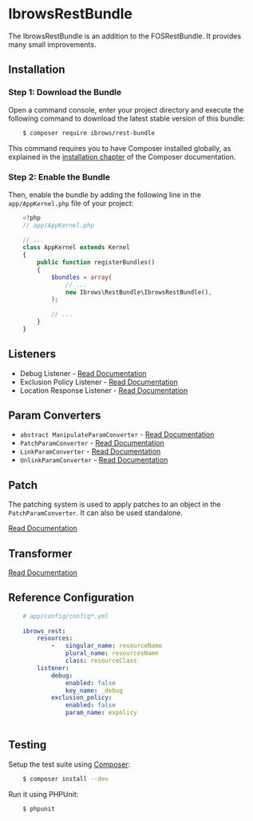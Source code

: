 # IbrowsRestBundle

The IbrowsRestBundle is an addition to the FOSRestBundle. It provides many small improvements.

## Installation

### Step 1: Download the Bundle

Open a command console, enter your project directory and execute the
following command to download the latest stable version of this bundle:

```bash
    $ composer require ibrows/rest-bundle
```

This command requires you to have Composer installed globally, as explained
in the [installation chapter](https://getcomposer.org/doc/00-intro.md)
of the Composer documentation.

### Step 2: Enable the Bundle

Then, enable the bundle by adding the following line in the `app/AppKernel.php`
file of your project:

```php
    <?php
    // app/AppKernel.php
    
    // ...
    class AppKernel extends Kernel
    {
        public function registerBundles()
        {
            $bundles = array(
                // ...
                new Ibrows\RestBundle\IbrowsRestBundle(),
            );
            
            // ...
        }
    }
```

## Listeners
- Debug Listener - [Read Documentation](listener/debug_response_listener.md)
- Exclusion Policy Listener - [Read Documentation](listener/exclusion_policy_response_listener.md)
- Location Response Listener - [Read Documentation](listener/location_response_listener.md)

## Param Converters
- `abstract ManipulateParamConverter` - [Read Documentation](param_converter/manipulate_param_converter.md)
- `PatchParamConverter` - [Read Documentation](param_converter/patch_param_converter.md)
- `LinkParamConverter` - [Read Documentation](param_converter/link_param_converter.md)
- `UnlinkParamConverter` - [Read Documentation](param_converter/unlink_param_converter.md)
 
## Patch

The patching system is used to apply patches to an object in the `PatchParamConverter`. It can also be used standalone.

[Read Documentation](patch.md)
 
## Transformer
[Read Documentation](transformer.md)

## Reference Configuration

```yaml
    # app/config/config*.yml
    
    ibrows_rest:
        resources:
            -   singular_name: resourceName
                plural_name: resourcesName
                class: resourceClass
        listener:
            debug:
                enabled: false
                key_name: _debug
            exclusion_policy:
                enabled: false
                param_name: expolicy
               
```


## Testing

Setup the test suite using [Composer](http://getcomposer.org/):

```bash
    $ composer install --dev
```

Run it using PHPUnit:

```bash
    $ phpunit
```